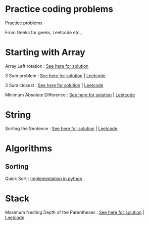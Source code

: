 # Practice coding problems
Practice problems

From Geeks for geeks, Leetcode etc.,

# Starting with Array

Array Left rotation : [See here for solution](https://gist.github.com/itsmac/9d984cec1d1757026c02a35c19e7b9d2)

3 Sum problem : [See here for solution](https://gist.github.com/itsmac/7c6b2e1c3db998fa186b820fbea4bd54) | [Leetcode](https://leetcode.com/problems/3sum/)

3 Sum closest : [See here for solution](https://gist.github.com/itsmac/56c25a709a4b303163d48421f232ca65) | [Leetcode](https://leetcode.com/problems/3sum-closest/submissions/)

Minimum Absolute Difference : [See here for solution](https://gist.github.com/itsmac/214d0dab13f23fd0c82b4430e4019433) | [Leetcode](https://leetcode.com/problems/minimum-absolute-difference/)


# String 

Sorting the Sentence : [See here for solution](https://gist.github.com/itsmac/6b623634de3be0633ffbbbd5dd7b6a38) | [Leetcode](https://leetcode.com/problems/sorting-the-sentence/)

# Algorithms

## Sorting 

Quick Sort : [Implementation in python](https://gist.github.com/itsmac/3cb52057718e042e2d3f5450ad26753b)


# Stack

Maximum Nesting Depth of the Parentheses : [See here for solution](https://gist.github.com/itsmac/ee450a9f6154c6d1e4b6606d7b70dc3a) | [Leetcode](https://leetcode.com/problems/maximum-nesting-depth-of-the-parentheses/)
